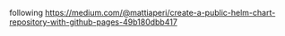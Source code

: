 following https://medium.com/@mattiaperi/create-a-public-helm-chart-repository-with-github-pages-49b180dbb417
